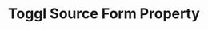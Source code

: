 ---
# -------------------------- #
#     USING THIS TEMPLATE    #
# -------------------------- #

## NEED HELP USING THIS TEMPLATE? SEE:
## https://docs-about-stitch-docs.netlify.com/reference/connect-templates/destination-form-property/
## FOR INSTRUCTIONS & REFERENCE INFO

# -------------------------- #
#        CONTENT TYPE        #
# -------------------------- #

content-type: "api-form"
form-type: "source"
key: "source-form-properties-toggl-object"


# -------------------------- #
#        OBJECT INFO         #
# -------------------------- #

title: "Toggl Source Form Property"
api-type: "platform.toggl"
display-name: "Toggl"

source-type: "saas"
docs-name: "toggl"

description: ""


# -------------------------- #
#      OBJECT ATTRIBUTES     #
# -------------------------- #

uses-common-fields: true

object-attributes:
  - name: "api_token"
    type: "string"
    required: true
    description: "The user's {{ form-property.display-name }} API token. For more info and instructions on retrieving this credential, refer to our [{{ form-property.display-name }} setup documentation]({{ doc-link }})."
    value: "<API_TOKEN>"

  - name: "detailed_report_trailing_days"
    type: "string"
    required: true
    description: |
      The number of days Stitch should replicate time entry data for during each replication job. This is only applicable to the `time_entries` stream.

      For example: If this value is `5`, Stitch will replicate the past five days' worth of data for the `time_entries` stream during every replication job. 
    value: "5"
---